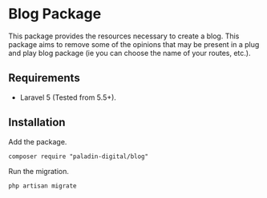 # Blog Package

This package provides the resources necessary to create a blog.
This package aims to remove some of the opinions that may be present in a
plug and play blog package (ie you can choose the name of your routes, etc.).

## Requirements

 - Laravel 5 (Tested from 5.5+).

## Installation

Add the package.

    composer require "paladin-digital/blog"

Run the migration.

    php artisan migrate
